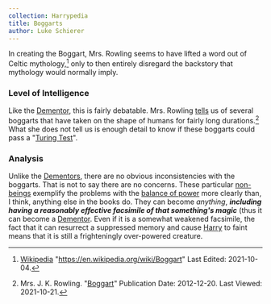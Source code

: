 ```yaml
---
collection: Harrypedia
title: Boggarts
author: Luke Schierer
---
```


In creating the Boggart, Mrs. Rowling seems to have lifted a word out of Celtic
mythology,[^211021-10] only to then entirely disregard the backstory that
mythology would normally imply.

### Level of Intelligence

Like the [Dementor], this is fairly debatable. Mrs.
Rowling [tells] us of several boggarts that have taken on the shape of humans
for fairly long durations.[^211021-11] What she does not tell us is enough
detail to know if these boggarts could pass a "[Turing Test]".

[Turing Test]: https://en.wikipedia.org/wiki/Turing_Test

### Analysis

Unlike the [Dementors], there are no obvious inconsistencies
with the boggarts. That is not to say there are no concerns. These
particular [non-beings] exemplify the problems with the [balance of
power] more clearly than, I think, anything else in the books
do. They can become _anything_, **_including having a reasonably effective
facsimile of that something's magic_** (thus it can become a
[Dementor]. Even if it is a somewhat weakened facsimile,
the fact that it can resurrect a suppressed memory and cause [Harry] to
faint means that it is still a frighteningly over-powered creature.

[Harry]: /harrypedia/people/potter/harry_james//
[tells]: https://www.rowlingindex.org/work/pmbog/
[Dementors]: /harrypedia/non-beings/dementor/
[Dementor]: /harrypedia/non-beings/dementor/
[non-beings]: /harrypedia/non-beings/
[balance of power]: /harrypedia/balance/

[^211021-11]:
    Mrs. J. K. Rowling.
    "[Boggart](https://www.rowlingindex.org/work/pmbog/)"
    Publication Date: 2012-12-20. Last Viewed: 2021-10-21.

[^211021-10]:
    [Wikipedia](https://en.wikipedia.org/)
    "https://en.wikipedia.org/wiki/Boggart" Last Edited: 2021-10-04.
